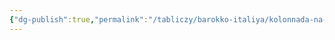 ```yaml
---
{"dg-publish":true,"permalink":"/tabliczy/barokko-italiya/kolonnada-na-ploshhadi-sv-petra/","dgPassFrontmatter":true}
---
```



